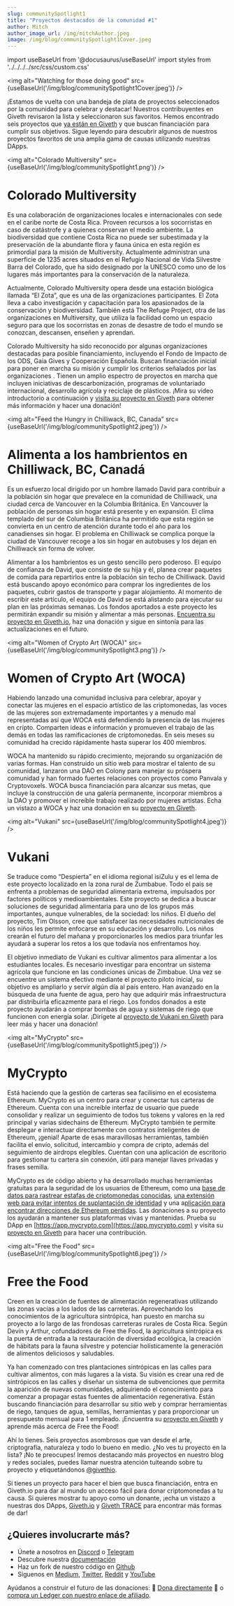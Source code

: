 ```yaml
---
slug: communitySpotlight1
title: "Proyectos destacados de la comunidad #1"
author: Mitch
author_image_url: /img/mitchAuthor.jpeg
image: /img/blog/communitySpotlight1Cover.jpeg
---
```

import useBaseUrl from '@docusaurus/useBaseUrl'
import styles from '../../../../src/css/custom.css'


<img alt="Watching for those doing good" src={useBaseUrl('/img/blog/communitySpotlight1Cover.jpeg')}  />

¡Estamos de vuelta con una bandeja de plata de proyectos seleccionados por la comunidad para celebrar y destacar! Nuestros contribuyentes en Giveth revisaron la lista y seleccionaron sus favoritos. Hemos encontrado seis proyectos que [ya están en Giveth](https://giveth.io/projects) y que buscan financiación para cumplir sus objetivos. Sigue leyendo para descubrir algunos de nuestros proyectos favoritos de una amplia gama de causas utilizando nuestras DApps.

<img alt="Colorado Multiversity" src={useBaseUrl('/img/blog/communitySpotlight1.png')}  />

Colorado Multiversity
=====================

Es una colaboración de organizaciones locales e internacionales con sede en el caribe norte de Costa Rica. Proveen recursos a los socorristas en caso de catástrofe y a quienes conservan el medio ambiente. La biodiversidad que contiene Costa Rica no puede ser subestimada y la preservación de la abundante flora y fauna única en esta región es primordial para la misión de Multiversity. Actualmente administran una superficie de 1235 acres situados en el Refugio Nacional de Vida Silvestre Barra del Colorado, que ha sido designado por la UNESCO como uno de los lugares más importantes para la conservación de la naturaleza.

Actualmente, Colorado Multiversity opera desde una estación biológica llamada “El Zota”, que es una de las organizaciones participantes. El Zota lleva a cabo investigación y capacitación para los apasionados de la conservación y biodiversidad. También está The Refuge Project, otra de las organizaciones en Multiversity, que utiliza la facilidad como un espacio seguro para que los socorristas en zonas de desastre de todo el mundo se conozcan, descansen, enseñen y aprendan.

Colorado Multiversity ha sido reconocido por algunas organizaciones destacadas para posible financiamiento, incluyendo el Fondo de Impacto de los ODS, Gaia Gives y Cooperación Española. Buscan financiación inicial para poner en marcha su misión y cumplir los criterios señalados por las organizaciones . Tienen un amplio espectro de proyectos en marcha que incluyen iniciativas de descarbonización, programas de voluntariado internacional, desarrollo agrícola y reciclaje de plásticos. ¡Mira su video introductorio a continuación y [visita su proyecto en Giveth](https://giveth.io/project/colorado-multiversity) para obtener más información y hacer una donación!

<img alt="Feed the Hungry in Chilliwack, BC, Canada" src={useBaseUrl('/img/blog/communitySpotlight2.jpeg')}  />

Alimenta a los hambrientos en Chilliwack, BC, Canadá
=========================================

Es un esfuerzo local dirigido por un hombre llamado David para contribuir a la población sin hogar que prevalece en la comunidad de Chilliwack, una ciudad cerca de Vancouver en la Columbia Británica. En Vancouver la población de personas sin hogar está presente y en expansión. El clima templado del sur de Columbia Británica ha permitido que esta región se convierta en un centro de atención durante todo el año para los canadienses sin hogar. El problema en Chilliwack se complica porque la ciudad de Vancouver recoge a los sin hogar en autobuses y los dejan en Chilliwack sin forma de volver.

Alimentar a los hambrientos es un gesto sencillo pero poderoso. El equipo de confianza de David, que consiste de su hija y él, planea crear paquetes de comida para repartirlos entre la población sin techo de Chilliwack. David está buscando apoyo económico para comprar los ingredientes de los paquetes, cubrir gastos de transporte y pagar alojamiento. Al momento de escribir este artículo, el equipo de David se está alistando para ejecutar su plan en las próximas semanas. Los fondos aportados a este proyecto les permitirán expandir su misión y alimentar a más personas. [Encuentra su proyecto en Giveth.io](https://giveth.io/project/Feed-the-Hungry-in-Chilliwack-BC-Canada), haz una donación y sigue en sintonía para las actualizaciones en el futuro.

<img alt="Women of Crypto Art (WOCA)" src={useBaseUrl('/img/blog/communitySpotlight3.png')}  />

Women of Crypto Art (WOCA)
==============================

Habiendo lanzado una comunidad inclusiva para celebrar, apoyar y conectar las mujeres en el espacio artístico de las criptomonedas, las voces de las mujeres son extremadamente importantes y a menudo mal representadas así que WOCA está defendiendo la presencia de las mujeres en cripto. Comparten ideas e información y promueven el trabajo de las demás en todas las ramificaciones de criptomonedas. En seis meses su comunidad ha crecido rápidamente hasta superar los 400 miembros.

WOCA ha mantenido su rápido crecimiento, mejorando su organización de varias formas. Han construido un sitio web para mostrar el talento de su comunidad, lanzaron una DAO en Colony para manejar su próspera comunidad y han formado fuertes relaciones con proyectos como Panvala y Cryptovoxels. WOCA busca financiación para alcanzar sus metas, que incluye la construcción de una galería permanente, incorporar miembros a la DAO y promover el increíble trabajo realizado por mujeres artistas. Echa un vistazo a WOCA y haz una donación en su [proyecto en Giveth](https://giveth.io/project/women-of-crypto-art-(woca)).

<img alt="Vukani" src={useBaseUrl('/img/blog/communitySpotlight4.jpeg')}  />

Vukani
==========

Se traduce como “Despierta” en el idioma regional isiZulu y es el lema de este proyecto localizado en la zona rural de Zumbabue. Todo el país se enfrenta a problemas de seguridad alimentaria extrema, impulsados por factores políticos y medioambientales. Este proyecto se dedica a buscar soluciones de seguridad alimentaria para uno de los grupos más importantes, aunque vulnerables, de la sociedad: los niños. El dueño del proyecto, Tim Olsson, cree que satisfacer las necesidades nutricionales de los niños les permite enfocarse en su educación y desarrollo. Los niños crearán el futuro del mañana y proporcionarles los medios para triunfar les ayudará a superar los retos a los que todavía nos enfrentamos hoy.

El objetivo inmediato de Vukani es cultivar alimentos para alimentar a los estudiantes locales. Es necesario investigar para encontrar un sistema agrícola que funcione en las condiciones únicas de Zimbabue. Una vez se encuentre un sistema efectivo mediante el proyecto piloto inicial, su objetivo es ampliarlo y servir algún día al país entero. Han avanzado en la búsqueda de una fuente de agua, pero hay que adquirir más infraestructura par distribuirla eficazmente para el riego. Los fondos donados a este proyecto ayudarán a comprar bombas de agua y sistemas de riego que funcionen con energía solar. ¡Dirígete al [proyecto de Vukani en Giveth](https://giveth.io/project/vukani) para leer más y hacer una donación!

<img alt="MyCrypto" src={useBaseUrl('/img/blog/communitySpotlight5.jpeg')}  />

MyCrypto
============

Está haciendo que la gestión de carteras sea facilísimo en el ecosistema Ethereum. MyCrypto es un centro para crear y conectar tus carteras de Ethereum. Cuenta con una increíble interfaz de usuario que puede consolidar y realizar un seguimiento de todos tus tokens y valores en la red principal y varias sidechains de Ethereum. MyCrypto también te permite desplegar e interactuar directamente con contratos inteligentes de Ethereum, ¡genial! Aparte de esas maravillosas herramientas, también facilita el envío, solicitud, intercambio y compra de cripto, además del seguimiento de airdrops elegibles. Cuentan con una aplicación de escritorio para gestionar tu cartera sin conexión, útil para manejar llaves privadas y frases semilla.

MyCrypto es de código abierto y ha desarrollado muchas herramientas gratuitas para la seguridad de los usuarios de Ethereum, como una [base de datos para rastrear estafas de criptomonedas conocidas](https://cryptoscamdb.org/), [una extensión web para evitar intentos de suplantación de identidad](https://chrome.google.com/webstore/detail/etheraddresslookup/pdknmigbbbhmllnmgdfalmedcmcefdfn) y una a[plicación para encontrar direcciones de Ethereum perdidas](https://findeth.io/). Las donaciones a su proyecto los ayudarán a mantener sus plataformas vivas y mantenidas. Prueba su DApp en [https://app.mycrypto.com](https://app.mycrypto.com) y visita su [proyecto en Giveth](https://giveth.io/project/mycrypto) para hacer una contribución.

<img alt="Free the Food" src={useBaseUrl('/img/blog/communitySpotlight6.jpeg')}  />

Free the Food
=================

Creen en la creación de fuentes de alimentación regenerativas utilizando las zonas vacías a los lados de las carreteras. Aprovechando los conocimientos de la agricultura sintrópica, han puesto en marcha su proyecto a lo largo de las frondosas carreteras rurales de Costa Rica. Según Devin y Arthur, cofundadores de Free the Food, la agricultura sintrópica es la puerta de entrada a la restauración de diversidad ecológica, la creación de hábitats para la fauna silvestre y potenciar holísticamente la generación de alimentos deliciosos y saludables.

Ya han comenzado con tres plantaciones sintrópicas en las calles para cultivar alimentos, con más lugares a la vista. Su visión es crear una red de sintrópicos en las calles y diseñar un sistema de subvenciones que permita la aparición de nuevas comunidades, adquiriendo el conocimiento para comenzar a propagar estas fuentes de alimentación regenerativa. Están buscando financiación para desarrollar su sitio web y comprar herramientas de riego, tanques de agua, semillas, herramientas y para proporcionar un presupuesto mensual para 1 empleado. ¡Encuentra su [proyecto en Giveth](https://giveth.io/project/free-the-food) y aprende más acerca de Free the Food!

Ahí lo tienes. Seis proyectos asombrosos que van desde el arte, criptografía, naturaleza y todo lo bueno en medio. ¿No ves tu proyecto en la lista? ¡No te preocupes! Iremos destacando más proyectos en nuestro blog y redes sociales, puedes llamar nuestra atención tuiteando sobre tu proyecto y etiquetándonos [@givethio](https://twitter.com/Givethio).

Si tienes un proyecto para hacer el bien que busca financiación, entra en Giveth.io para dar al mundo un acceso fácil para donar criptomonedas a tu causa. Si quieres mostrar tu apoyo como un donante, ¡echa un vistazo a nuestras dos DApps, [Giveth.io](https://giveth.io/) y [Giveth TRACE](https://trace.giveth.io/) para encontrar más formas de dar!

**¿Quieres involucrarte más?**
------------------------------

* Únete a nosotros en [Discord](https://discord.giveth.io/) o [Telegram](http://t.me/givethio)
* Descubre nuestra [documentación](https://docs.giveth.io/)
* Haz un fork de nuestro código en [Github](https://github.com/Giveth/)
* Síguenos en [Medium](http://medium.com/giveth/), [Twitter](http://twitter.com/givethio), [Reddit](https://www.reddit.com/r/giveth/) y [YouTube](https://www.youtube.com/channel/UClfutpRoY0WTVnq0oB0E0wQ)

Ayúdanos a construir el futuro de las donaciones: 🦄 [Dona directamente](http://donate.giveth.io/) 🦄 o [compra un Ledger con nuestro enlace de afiliado](https://www.ledgerwallet.com/products/ledger-nano-s?utm_source=&utm_medium=affiliate&utm_campaign=d663).

